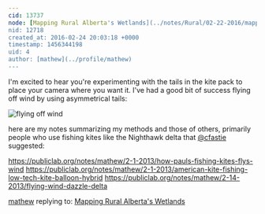 ```yaml
---
cid: 13737
node: [Mapping Rural Alberta's Wetlands](../notes/Rural/02-22-2016/mapping-rural-alberta-s-wetlands)
nid: 12718
created_at: 2016-02-24 20:03:18 +0000
timestamp: 1456344198
uid: 4
author: [mathew](../profile/mathew)
---
```


I'm excited to hear you're experimenting with the tails in the kite pack to place your camera where you want it.   I've had a good bit of success flying off wind by using asymmetrical tails:

![flying off wind](https://i.publiclab.org/system/images/photos/000/004/991/original/Screen_Shot_2014-06-25_at_2.59.57_PM.png)

here are my notes summarizing my methods and those of others, primarily people who use fishing kites like the Nighthawk delta that [@cfastie](/profile/cfastie) suggested:

https://publiclab.org/notes/mathew/2-1-2013/how-pauls-fishing-kites-flys-wind
https://publiclab.org/notes/mathew/2-1-2013/american-kite-fishing-low-tech-kite-balloon-hybrid
https://publiclab.org/notes/mathew/2-14-2013/flying-wind-dazzle-delta


[mathew](../profile/mathew) replying to: [Mapping Rural Alberta's Wetlands](../notes/Rural/02-22-2016/mapping-rural-alberta-s-wetlands)

